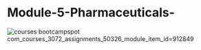 # Module-5-Pharmaceuticals-
![courses bootcampspot com_courses_3072_assignments_50326_module_item_id=912849](https://github.com/AnkitMukherjee18/Module-5-Pharmaceuticals-/assets/126198002/876f310c-8e49-454d-bc0e-29de7228cd1f)
